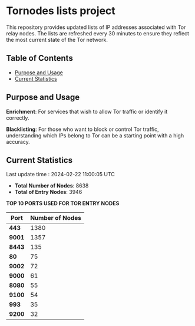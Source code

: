 # Tornodes lists project

This repository provides updated lists of IP addresses associated with Tor relay nodes. The lists are refreshed every 30 minutes to ensure they reflect the most current state of the Tor network.

## Table of Contents

- [Purpose and Usage](#purpose-and-usage)
- [Current Statistics](#current-statistics)


## Purpose and Usage

**Enrichment**: For services that wish to allow Tor traffic or identify it correctly.

**Blacklisting**: For those who want to block or control Tor traffic, understanding which IPs belong to Tor can be a starting point with a high accuracy.

## Current Statistics

Last update time : 2024-02-22 11:00:05 UTC

- **Total Number of Nodes**: 8638
- **Total of Entry Nodes**: 3946

**TOP 10 PORTS USED FOR TOR ENTRY NODES**

| **Port** | **Number of Nodes** |
|------|-----------------|
| **443**   | 1380  |
| **9001**   | 1357  |
| **8443**   | 135  |
| **80**   | 75  |
| **9002**   | 72  |
| **9000**   | 61  |
| **8080**   | 55  |
| **9100**   | 54  |
| **993**   | 35  |
| **9200**   | 32  |

